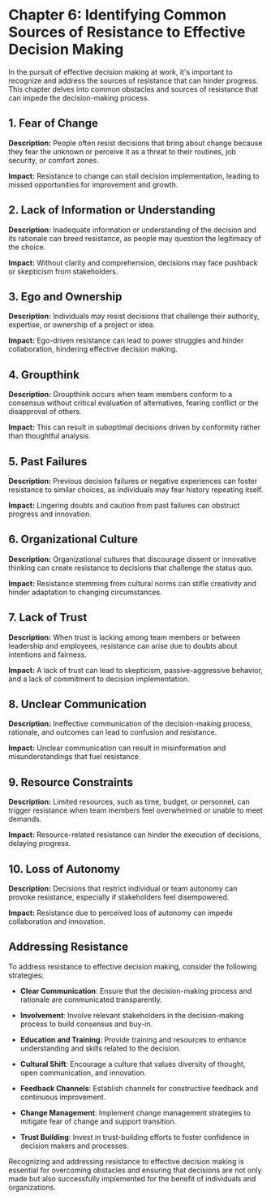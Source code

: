 Chapter 6: Identifying Common Sources of Resistance to Effective Decision Making
================================================================================

In the pursuit of effective decision making at work, it's important to recognize and address the sources of resistance that can hinder progress. This chapter delves into common obstacles and sources of resistance that can impede the decision-making process.

**1. Fear of Change**
---------------------

**Description:** People often resist decisions that bring about change because they fear the unknown or perceive it as a threat to their routines, job security, or comfort zones.

**Impact:** Resistance to change can stall decision implementation, leading to missed opportunities for improvement and growth.

**2. Lack of Information or Understanding**
-------------------------------------------

**Description:** Inadequate information or understanding of the decision and its rationale can breed resistance, as people may question the legitimacy of the choice.

**Impact:** Without clarity and comprehension, decisions may face pushback or skepticism from stakeholders.

**3. Ego and Ownership**
------------------------

**Description:** Individuals may resist decisions that challenge their authority, expertise, or ownership of a project or idea.

**Impact:** Ego-driven resistance can lead to power struggles and hinder collaboration, hindering effective decision making.

**4. Groupthink**
-----------------

**Description:** Groupthink occurs when team members conform to a consensus without critical evaluation of alternatives, fearing conflict or the disapproval of others.

**Impact:** This can result in suboptimal decisions driven by conformity rather than thoughtful analysis.

**5. Past Failures**
--------------------

**Description:** Previous decision failures or negative experiences can foster resistance to similar choices, as individuals may fear history repeating itself.

**Impact:** Lingering doubts and caution from past failures can obstruct progress and innovation.

**6. Organizational Culture**
-----------------------------

**Description:** Organizational cultures that discourage dissent or innovative thinking can create resistance to decisions that challenge the status quo.

**Impact:** Resistance stemming from cultural norms can stifle creativity and hinder adaptation to changing circumstances.

**7. Lack of Trust**
--------------------

**Description:** When trust is lacking among team members or between leadership and employees, resistance can arise due to doubts about intentions and fairness.

**Impact:** A lack of trust can lead to skepticism, passive-aggressive behavior, and a lack of commitment to decision implementation.

**8. Unclear Communication**
----------------------------

**Description:** Ineffective communication of the decision-making process, rationale, and outcomes can lead to confusion and resistance.

**Impact:** Unclear communication can result in misinformation and misunderstandings that fuel resistance.

**9. Resource Constraints**
---------------------------

**Description:** Limited resources, such as time, budget, or personnel, can trigger resistance when team members feel overwhelmed or unable to meet demands.

**Impact:** Resource-related resistance can hinder the execution of decisions, delaying progress.

**10. Loss of Autonomy**
------------------------

**Description:** Decisions that restrict individual or team autonomy can provoke resistance, especially if stakeholders feel disempowered.

**Impact:** Resistance due to perceived loss of autonomy can impede collaboration and innovation.

**Addressing Resistance**
-------------------------

To address resistance to effective decision making, consider the following strategies:

* **Clear Communication**: Ensure that the decision-making process and rationale are communicated transparently.

* **Involvement**: Involve relevant stakeholders in the decision-making process to build consensus and buy-in.

* **Education and Training**: Provide training and resources to enhance understanding and skills related to the decision.

* **Cultural Shift**: Encourage a culture that values diversity of thought, open communication, and innovation.

* **Feedback Channels**: Establish channels for constructive feedback and continuous improvement.

* **Change Management**: Implement change management strategies to mitigate fear of change and support transition.

* **Trust Building**: Invest in trust-building efforts to foster confidence in decision makers and processes.

Recognizing and addressing resistance to effective decision making is essential for overcoming obstacles and ensuring that decisions are not only made but also successfully implemented for the benefit of individuals and organizations.
